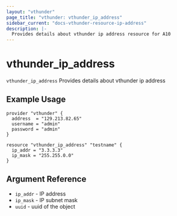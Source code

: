```yaml
---
layout: "vthunder"
page_title: "vthunder: vthunder_ip_address"
sidebar_current: "docs-vthunder-resource-ip-address"
description: |-
  Provides details about vthunder ip address resource for A10
---
```


# vthunder\_ip\_address

`vthunder_ip_address` Provides details about vthunder ip address
## Example Usage


```hcl
provider "vthunder" {
  address  = "129.213.82.65"
  username = "admin"
  password = "admin"
}

resource "vthunder_ip_address" "testname" {
  ip_addr = "3.3.3.3"
  ip_mask = "255.255.0.0"
}
```

## Argument Reference

* `ip_addr` - IP address
* `ip_mask` - IP subnet mask
* `uuid` - uuid of the object

